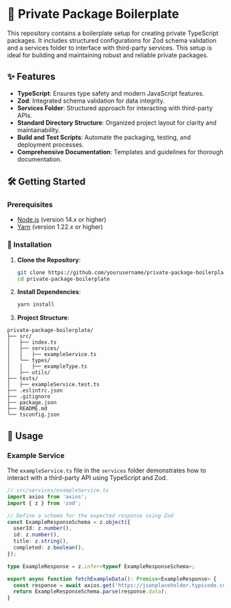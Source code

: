 # 🚀 Private Package Boilerplate

This repository contains a boilerplate setup for creating private TypeScript packages. It includes structured configurations for Zod schema validation and a services folder to interface with third-party services. This setup is ideal for building and maintaining robust and reliable private packages.

## ✨ Features

- **TypeScript**: Ensures type safety and modern JavaScript features.
- **Zod**: Integrated schema validation for data integrity.
- **Services Folder**: Structured approach for interacting with third-party APIs.
- **Standard Directory Structure**: Organized project layout for clarity and maintainability.
- **Build and Test Scripts**: Automate the packaging, testing, and deployment processes.
- **Comprehensive Documentation**: Templates and guidelines for thorough documentation.

## 🛠️ Getting Started

### Prerequisites

- [Node.js](https://nodejs.org/) (version 14.x or higher)
- [Yarn](https://yarnpkg.com/) (version 1.22.x or higher)

### 🚀 Installation

1. **Clone the Repository**:
   ```sh
   git clone https://github.com/yourusername/private-package-boilerplate.git
   cd private-package-boilerplate

2. **Install Dependencies**:
   ```sh
   yarn install

3. **Project Structure**:

```
private-package-boilerplate/
├── src/
│   ├── index.ts
│   ├── services/
│   │   ├── exampleService.ts
│   └── types/
│   │   ├── exampleType.ts
│   ├── utils/
├── tests/
│   ├── exampleService.test.ts
├── .eslintrc.json
├── .gitignore
├── package.json
├── README.md
└── tsconfig.json
```

## 🔧 Usage

### Example Service

The `exampleService.ts` file in the `services` folder demonstrates how to interact with a third-party API using TypeScript and Zod.

```typescript
// src/services/exampleService.ts
import axios from 'axios';
import { z } from 'zod';

// Define a schema for the expected response using Zod
const ExampleResponseSchema = z.object({
  userId: z.number(),
  id: z.number(),
  title: z.string(),
  completed: z.boolean(),
});

type ExampleResponse = z.infer<typeof ExampleResponseSchema>;

export async function fetchExampleData(): Promise<ExampleResponse> {
  const response = await axios.get('https://jsonplaceholder.typicode.com/todos/1');
  return ExampleResponseSchema.parse(response.data);
}
```
